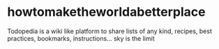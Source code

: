 # howtomaketheworldabetterplace
Todopedia is a wiki like platform to share lists of any kind, recipes, best practices, bookmarks, instructions... sky is the limit  
